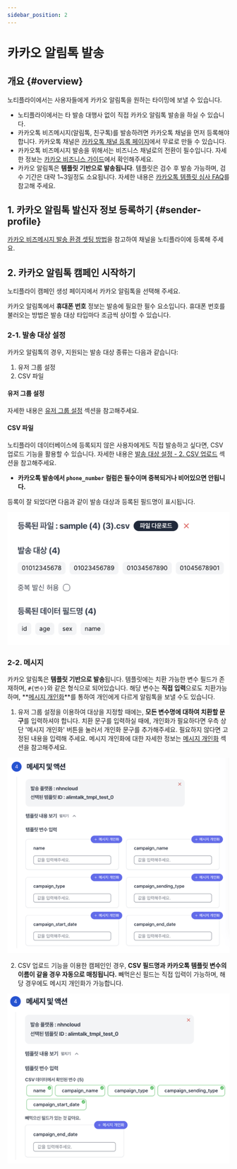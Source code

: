 ```yaml
---
sidebar_position: 2
---
```


# 카카오 알림톡 발송

## 개요 {#overview}

노티플라이에서는 사용자들에게 카카오 알림톡을 원하는 타이밍에 보낼 수 있습니다.

- 노티플라이에서는 타 발송 대행사 없이 직접 카카오 알림톡 발송을 하실 수 있습니다.
- 카카오톡 비즈메시지(알림톡, 친구톡)를 발송하려면 카카오톡 채널을 먼저 등록해야 합니다. 카카오톡 채널은 [카카오톡 채널 등록 페이지](https://center-pf.kakao.com)에서 무료로 만들 수 있습니다.
- 카카오톡 비즈메시지 발송을 위해서는 비즈니스 채널로의 전환이 필수입니다. 자세한 정보는 [카카오 비즈니스 가이드](https://kakaobusiness.gitbook.io/main/channel/start)에서 확인해주세요.
- 카카오 알림톡은 **템플릿 기반으로 발송됩니다**. 템플릿은 검수 후 발송 가능하며, 검수 기간은 대략 1~3일정도 소요됩니다. 자세한 내용은 [카카오톡 템플릿 심사 FAQ](https://cs.kakao.com/helps?service=159&category=523&locale=ko)를 참고해 주세요.

## 1. 카카오 알림톡 발신자 정보 등록하기 {#sender-profile}

[카카오 비즈메시지 발송 환경 셋팅 방법](/ko/user-guide/kakaotalk/integration)을 참고하여 채널을 노티플라이에 등록해 주세요.

## 2. 카카오 알림톡 캠페인 시작하기

노티플라이 캠페인 생성 페이지에서 카카오 알림톡을 선택해 주세요.

카카오 알림톡에서 **휴대폰 번호** 정보는 발송에 필요한 필수 요소입니다. 휴대폰 번호를 불러오는 방법은 발송 대상 타입마다 조금씩 상이할 수 있습니다.

### 2-1. 발송 대상 설정

카카오 알림톡의 경우, 지원되는 발송 대상 종류는 다음과 같습니다:

1. 유저 그룹 설정
2. CSV 파일

#### 유저 그룹 설정

자세한 내용은 [유저 그룹 설정](/ko/user-guide/campaigns/campaign-segments/segment#user-group-setup) 섹션을 참고해주세요.

#### CSV 파일

노티플라이 데이터베이스에 등록되지 않은 사용자에게도 직접 발송하고 싶다면, CSV 업로드 기능을 활용할 수 있습니다. 자세한 내용은 [발송 대상 설정 - 2. CSV 업로드](/ko/user-guide/campaigns/campaign-segments/segment#csv-upload) 섹션을 참고해주세요.

- **카카오톡 발송에서 `phone_number` 컬럼은 필수이며 중복되거나 비어있으면 안됩니다.**

등록이 잘 되었다면 다음과 같이 발송 대상과 등록된 필드명이 표시됩니다.

![Kakao alimtalk csv upload result](./img/kakao_alimtalk_csv_upload_result.png)

<!-- TODO: 외부 툴 연동 코호트 -->

### 2-2. 메시지

카카오 알림톡은 **템플릿 기반으로 발송**됩니다. 템플릿에는 치환 가능한 변수 필드가 존재하며, `#{변수}`와 같은 형식으로 되어있습니다. 해당 변수는 **직접 입력**으로도 치환가능하며, **[메시지 개인화](/ko/user-guide/campaigns/message-personalization)**를 통하여 개인에게 다르게 알림톡을 보낼 수도 있습니다.

1. 유저 그룹 설정을 이용하여 대상을 지정할 때에는, **모든 변수명에 대하여 치환할 문구**를 입력하셔야 합니다. 치환 문구를 입력하실 때에, 개인화가 필요하다면 우측 상단 '메시지 개인화' 버튼을 눌러서 개인화 문구를 추가해주세요. 필요하지 않다면 고정된 내용을 입력해 주세요. 메시지 개인화에 대한 자세한 정보는 [메시지 개인화](/ko/user-guide/campaigns/message-personalization) 섹션을 참고해주세요.

![Kakao Alimtalk Template Parameter - Build Segment](./img/kakao_alimtalk_template_parameter_build_segment.png)

2. CSV 업로드 기능을 이용한 캠페인인 경우, **CSV 필드명과 카카오톡 템플릿 변수의 이름이 같을 경우 자동으로 매칭됩니다.** 빼먹은신 필드는 직접 입력이 가능하며, 해당 경우에도 메시지 개인화가 가능합니다.

![Kakao Alimtalk Template Parameter - CSV Upload](./img/kakao_alimtalk_template_parameter_csv_upload.png)
